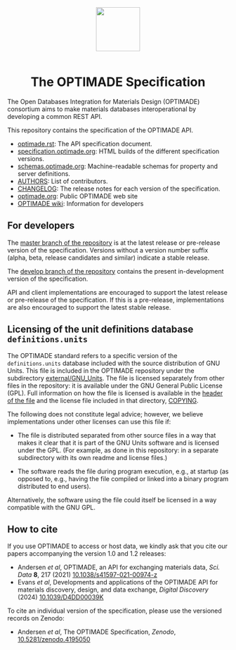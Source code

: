 <div align="center" style="padding-bottom: 1em;">
<img width="100px" align="center" src="https://matsci.org/uploads/default/original/2X/b/bd2f59b3bf14fb046b74538750699d7da4c19ac1.svg">
</div>

<h1 align="center">
The OPTIMADE Specification
</h1>


The Open Databases Integration for Materials Design (OPTIMADE) consortium aims to make materials databases interoperational by developing a common REST API.

This repository contains the specification of the OPTIMADE API.

* [optimade.rst](optimade.rst): The API specification document.
* [specification.optimade.org](https://specification.optimade.org): HTML builds of the different specification versions.
* [schemas.optimade.org](https://schemas.optimade.org): Machine-readable schemas for property and server definitions.
* [AUTHORS](AUTHORS): List of contributors.
* [CHANGELOG](CHANGELOG.md): The release notes for each version of the specification.
* [optimade.org](https://www.optimade.org): Public OPTIMADE web site
* [OPTIMADE wiki](https://github.com/Materials-Consortia/OPTIMADE/wiki): Information for developers

## For developers

The [master branch of the repository](https://github.com/Materials-Consortia/OPTIMADE/tree/master) is at the latest release or pre-release version of the specification.
Versions without a version number suffix (alpha, beta, release candidates and similar) indicate a stable release.

The [develop branch of the repository](https://github.com/Materials-Consortia/OPTIMADE/tree/develop) contains the present in-development version of the specification.

API and client implementations are encouraged to support the latest release or pre-release of the specification.
If this is a pre-release, implementations are also encouraged to support the latest stable release.

## Licensing of the unit definitions database `definitions.units`

The OPTIMADE standard refers to a specific version of the `definitions.units` database included with the source distribution of GNU Units.
This file is included in the OPTIMADE repository under the subdirectory [external/GNU_Units](external/GNU_Units).
The file is licensed separately from other files in the repository: it is available under the GNU General Public License (GPL).
Full information on how the file is licensed is available in the [header of the file](external/GNU_Units/definitions.units) and the license file included in that directory, [COPYING](external/GNU_Units/COPYING).

The following does not constitute legal advice; however, we believe implementations under other licenses can use this file if:

- The file is distributed separated from other source files in a way that makes it clear that it is part of the GNU Units software and is licensed under the GPL.
  (For example, as done in this repository: in a separate subdirectory with its own readme and license files.)

- The software reads the file during program execution, e.g., at startup (as opposed to, e.g., having the file compiled or linked into a binary program distributed to end users).

Alternatively, the software using the file could itself be licensed in a way compatible with the GNU GPL.

## How to cite

If you use OPTIMADE to access or host data, we kindly ask that you cite our papers accompanying the version 1.0 and 1.2 releases:

- Andersen *et al*, OPTIMADE, an API for exchanging materials data, *Sci. Data* **8**, 217 (2021) [10.1038/s41597-021-00974-z](https://doi.org/10.1038/s41597-021-00974-z)
- Evans *et al*, Developments and applications of the OPTIMADE API for materials discovery, design, and data exchange, *Digital Discovery* (2024) [10.1039/D4DD00039K](https://doi.org/10.1039/D4DD00039K)

To cite an individual version of the specification, please use the versioned records on Zenodo:

- Andersen *et al*, The OPTIMADE Specification, *Zenodo*, [10.5281/zenodo.4195050](https://doi.org/10.5281/zenodo.4195050)

